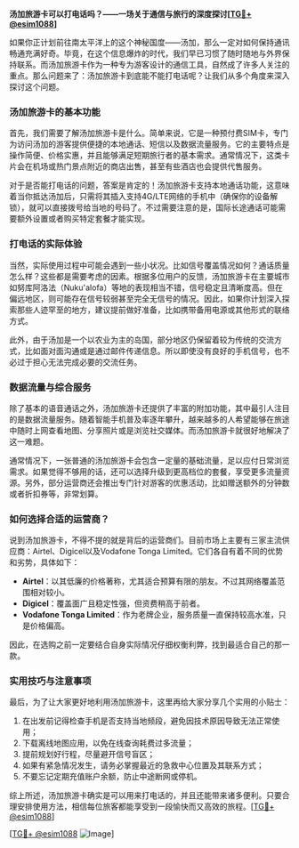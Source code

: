 **汤加旅游卡可以打电话吗？——一场关于通信与旅行的深度探讨[[TG💪+ @esim1088](https://t.me/s/esim1088)]**

如果你正计划前往南太平洋上的这个神秘国度——汤加，那么一定对如何保持通讯畅通充满好奇。毕竟，在这个信息爆炸的时代，我们早已习惯了随时随地与外界保持联系。而汤加旅游卡作为一种专为游客设计的通信工具，自然成了许多人关注的重点。那么问题来了：汤加旅游卡到底能不能打电话呢？让我们从多个角度来深入探讨这个问题。

### 汤加旅游卡的基本功能

首先，我们需要了解汤加旅游卡是什么。简单来说，它是一种预付费SIM卡，专门为访问汤加的游客提供便捷的本地通话、短信以及数据流量服务。它的主要特点是操作简便、价格实惠，并且能够满足短期旅行者的基本需求。通常情况下，这类卡片会在机场或热门景点附近的商店出售，甚至有些酒店也会提供代售服务。

对于是否能打电话的问题，答案是肯定的！汤加旅游卡支持本地通话功能，这意味着当你抵达汤加后，只需将其插入支持4G/LTE网络的手机中（确保你的设备解锁），就可以直接拨号给当地的号码了。不过需要注意的是，国际长途通话可能需要额外设置或者购买特定套餐才能实现。

### 打电话的实际体验

当然，实际使用过程中可能会遇到一些小状况。比如信号覆盖情况如何？通话质量怎么样？这些都是需要考虑的因素。根据多位用户的反馈，汤加旅游卡在主要城市如努库阿洛法（Nuku'alofa）等地的表现相当不错，信号稳定且清晰度高。但在偏远地区，则可能存在信号较弱甚至完全无信号的情况。因此，如果你计划深入探索那些人迹罕至的地方，建议提前做好准备，比如携带备用电源或其他形式的联络方式。

此外，由于汤加是一个以农业为主的岛国，部分地区仍保留着较为传统的交流方式，比如面对面沟通或是通过邮件传递信息。所以即使没有良好的手机信号，也不必过于担心无法完成必要的交流任务。

### 数据流量与综合服务

除了基本的语音通话之外，汤加旅游卡还提供了丰富的附加功能，其中最引人注目的是数据流量服务。随着智能手机普及率逐年攀升，越来越多的人希望能够在旅途中随时上网查看地图、分享照片或是浏览社交媒体。而汤加旅游卡就很好地解决了这一难题。

通常情况下，一张普通的汤加旅游卡会包含一定量的基础流量，足以应付日常浏览需求。如果觉得不够用的话，还可以选择升级到更高档位的套餐，享受更多流量资源。另外，部分运营商还会推出专门针对游客的优惠活动，比如赠送额外的分钟数或者折扣券等，非常划算。

### 如何选择合适的运营商？

说到汤加旅游卡，不得不提的就是背后的运营商们。目前市场上主要有三家主流供应商：Airtel、Digicel以及Vodafone Tonga Limited。它们各自有着不同的优势和劣势，具体如下：

- **Airtel**：以其低廉的价格著称，尤其适合预算有限的朋友。不过其网络覆盖范围相对较小。
- **Digicel**：覆盖面广且稳定性强，但资费稍高于前者。
- **Vodafone Tonga Limited**：作为老牌企业，服务质量一直保持较高水准，只是价格偏高。

因此，在选购之前一定要结合自身实际情况仔细权衡利弊，找到最适合自己的那一款。

### 实用技巧与注意事项

最后，为了让大家更好地利用汤加旅游卡，这里再给大家分享几个实用的小贴士：

1. 在出发前记得检查手机是否支持当地频段，避免因技术原因导致无法正常使用；
2. 下载离线地图应用，以免在线查询耗费过多流量；
3. 提前规划好行程，尽量避开信号盲区；
4. 如果有紧急情况发生，请务必掌握最近的急救中心位置及其联系方式；
5. 不要忘记定期充值账户余额，防止中途断网或停机。

综上所述，汤加旅游卡确实是可以用来打电话的，并且还能带来诸多便利。只要合理安排使用方法，相信每位旅客都能享受到一段愉快而又高效的旅程。[[TG💪+ @esim1088](https://t.me/s/esim1088)]

[[TG💪+ @esim1088](https://t.me/s/esim1088) ![Image](https://i.postimg.cc/4NQfJmqS/Snipaste-2025-05-13-00-14-12.png)]